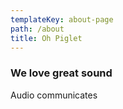 ```yaml
---
templateKey: about-page
path: /about
title: Oh Piglet
---
```

### We love great sound

Audio communicates